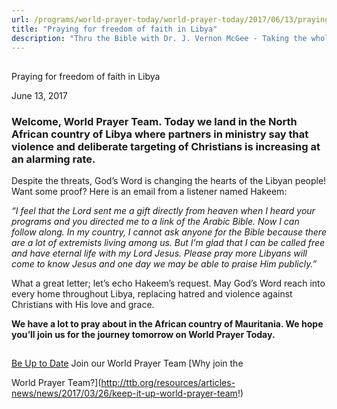 ```yaml
---
url: /programs/world-prayer-today/world-prayer-today/2017/06/13/praying-for-freedom-of-faith-in-libya
title: "Praying for freedom of faith in Libya"
description: "Thru the Bible with Dr. J. Vernon McGee - Taking the whole Word to the whole world"
---
```







## 
 Praying for freedom of faith in Libya


June 13, 2017




### Welcome, World Prayer Team. Today we land in the North African country of Libya where partners in ministry say that violence and deliberate targeting of Christians is increasing at an alarming rate.


Despite the threats, God’s Word is changing the hearts of the Libyan people! Want some proof? Here is an email from a listener named Hakeem:


*“I feel that the Lord sent me a gift directly from heaven when I heard your programs and you directed me to a link of the Arabic Bible. Now I can follow along. In my country, I cannot ask anyone for the Bible because there are a lot of extremists living among us. But I’m glad that I can be called free and have eternal life with my Lord Jesus. Please pray more Libyans will come to know Jesus and one day we may be able to praise Him publicly.”*


What a great letter; let’s echo Hakeem’s request. May God’s Word reach into every home throughout Libya, replacing hatred and violence against Christians with His love and grace.


**We have a lot to pray about in the African country of Mauritania. We hope you’ll join us for the journey tomorrow on World Prayer Today.**







## 




[Be Up to Date](http://feeds.feedburner.com/WorldPrayerToday "World Prayer Today RSS Feed")
Join our World Prayer Team
[Why join the  

World Prayer Team?](http://ttb.org/resources/articles-news/news/2017/03/26/keep-it-up-world-prayer-team!)




